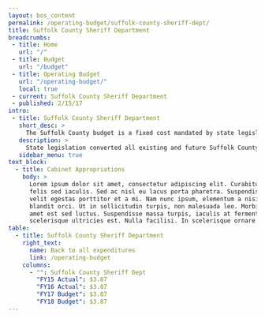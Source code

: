 ```yaml
---
layout: bos_content
permalink: /operating-budget/suffolk-county-sheriff-dept/
title: Suffolk County Sheriff Department
breadcrumbs:
 - title: Home
   url: "/"
 - title: Budget
   url: "/budget"
 - title: Operating Budget
   url: "/operating-budget/"
   local: true
 - current: Suffolk County Sheriff Department
 - published: 2/15/17
intro:
 - title: Suffolk County Sheriff Department
   short_desc: >
     The Suffolk County budget is a fixed cost mandated by state legislation, budgeted at $3.9 million in FY17.
   description: >
     State legislation converted all existing and future Suffolk County Sheriff employees to state employees effective January 1, 2010. The State charges the City for Suffolk County through an assessment based on the residual unfunded pension liability for former Sherriff employees who retired prior to January 1, 2010. Once the unfunded pension liability is fully extinguished, the budget for Suffolk County will no longer be necessary.
   sidebar_menu: true
text_block:
  - title: Cabinet Appropriations
    body: >
      Lorem ipsum dolor sit amet, consectetur adipiscing elit. Curabitur suscipit id
      felis sed iaculis. Sed ac nisl eu lacus porta pharetra. Suspendisse a tortor vel
      velit egestas porttitor et a mi. Nam nunc ipsum, elementum a nisi nec, scelerisque
      blandit orci. Ut in sollicitudin turpis, non malesuada leo. Morbi vehicula sit
      amet est sed luctus. Suspendisse massa turpis, iaculis at fermentum placerat,
      scelerisque ultricies est. Nulla facilisi. In scelerisque ornare tincidunt.
table:
  - title: Suffolk County Sheriff Department
    right_text:
      name: Back to all expenditures
      link: /operating-budget
    columns:
      - "": Suffolk County Sheriff Dept
        "FY15 Actual": $3.87
        "FY16 Actual": $3.87
        "FY17 Budget": $3.87
        "FY18 Budget": $3.87
---
```

